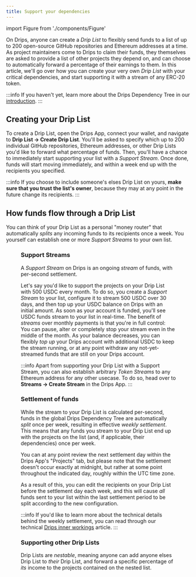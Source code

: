 ```yaml
---
title: Support your dependencies
---
```


import Figure from './components/Figure'

On Drips, anyone can create a _Drip List_ to flexibly send funds to a list of up to 200 open-source GitHub repositories and Ethereum addresses at a time. As project maintainers come to Drips to claim their funds, they themselves are asked to provide a list of other projects they depend on, and can choose to automatically forward a percentage of their earnings to them. In this article, we'll go over how you can create your very own _Drip List_ with your critical dependencies, and start supporting it with a stream of any ERC-20 token.

:::info
If you haven't yet, learn more about the Drips Dependency Tree in our [introduction](/).
:::

## Creating your Drip List

To create a Drip List, open the Drips App, connect your wallet, and navigate to **Drip List → Create Drip List**. You'll be asked to specify which up to 200 individual GitHub repositories, Ethereum addresses, or other Drip Lists you'd like to forward what percentage of funds. Then, you'll have a chance to immediately start supporting your list with a _Support Stream_. Once done, funds will start moving immediately, and within a week end up with the recipients you specified.

:::info
If you choose to include someone's elses Drip List on yours, **make sure that you trust the list's owner**, because they may at any point in the future change its recipients.
:::

## How funds flow through a Drip List

You can think of your Drip List as a personal "money router" that automatically _splits_ any incoming funds to its recipients once a week. You yourself can establish one or more _Support Streams_ to your own list.

<Figure caption="You can stream any amount of any ERC-20 token to your Drip List, which will automatically split any received funds to its receipients once per week." src="/img/fund/funding-cashflow.png" />

### Support Streams

A _Support Stream_ on Drips is an ongoing _stream_ of funds, with per-second settlement.

Let's say you'd like to support the projects on your Drip List with 500 USDC every month. To do so, you create a _Support Stream_ to your list, configure it to stream 500 USDC over 30 days, and then top up your USDC balance on Drips with an initial amount. As soon as your account is funded, you'll see USDC funds stream to your list in real-time. The benefit of _streams_ over monthly payments is that you're in full control: You can pause, alter or completely stop your stream even in the middle of the month. As your balance decreases, you can flexibly _top up_ your Drips account with additional USDC to keep the stream running, or at any point withdraw any not-yet-streamed funds that are still on your Drips account.

:::info
Apart from supporting your Drip List with a Support Stream, you can also establish arbitrary _Token Streams_ to any Ethereum address for any other usecase. To do so, head over to **Streams → Create Stream** in the Drips App.
:::

### Settlement of funds

While the stream to your Drip List is calculated per-second, funds in the global Drips Dependency Tree are automatically _split_ once per week, resulting in effective _weekly settlement_. This means that any funds you stream to your Drip List end up with the projects on the list (and, if applicable, their dependencies) once per week.

You can at any point review the next settlement day within the Drips App's "Projects" tab, but please note that the settlement doesn't occur exactly at midnight, but rather at some point throughout the indicated day, roughly within the UTC time zone.

As a result of this, you can edit the recipients on your Drip List before the settlement day each week, and this will cause _all_ funds sent to your list within the last settlement period to be split according to the new configuration.

:::info
If you'd like to learn more about the technical details behind the weekly settlement, you can read through our technical [Drips inner workings](the-protocol/advanced/drips-inner-workings) article.
:::

### Supporting other Drip Lists

Drip Lists are _nestable_, meaning anyone can add anyone elses Drip List to _their_ Drip List, and forward a specific percentage of _its_ income to the projects contained on the nested list.
